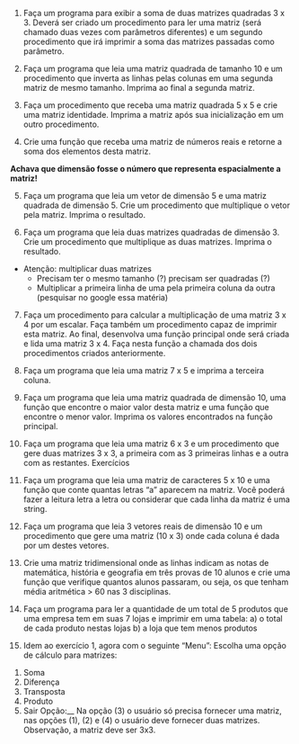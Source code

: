 1. Faça um programa para exibir a soma de duas matrizes
quadradas 3 x 3. Deverá ser criado um procedimento para
ler uma matriz (será chamado duas vezes com parâmetros
diferentes) e um segundo procedimento que irá imprimir a
soma das matrizes passadas como parâmetro.

2. Faça um programa que leia uma matriz quadrada de
tamanho 10 e um procedimento que inverta as linhas pelas
colunas em uma segunda matriz de mesmo tamanho.
Imprima ao final a segunda matriz.

3. Faça um procedimento que receba uma matriz quadrada
5 x 5 e crie uma matriz identidade. Imprima a matriz após
sua inicialização em um outro procedimento.

4. Crie uma função que receba uma matriz de números reais
e retorne a soma dos elementos desta matriz.

**Achava que dimensão fosse o número que representa espacialmente a matriz!**

5. Faça um programa que leia um vetor de dimensão 5 e uma
matriz quadrada de dimensão 5. Crie um procedimento que
multiplique o vetor pela matriz. Imprima o resultado.

6. Faça um programa que leia duas matrizes quadradas de
dimensão 3. Crie um procedimento que multiplique as duas
matrizes. Imprima o resultado.

- Atenção: multiplicar duas matrizes
    - Precisam ter o mesmo tamanho (?) precisam ser quadradas (?)
    - Multiplicar a primeira linha de uma pela primeira coluna da outra (pesquisar no google essa matéria)

7. Faça um procedimento para calcular a multiplicação de
uma matriz 3 x 4 por um escalar. Faça também um
procedimento capaz de imprimir esta matriz. Ao final,
desenvolva uma função principal onde será criada e lida uma
matriz 3 x 4. Faça nesta função a chamada dos dois
procedimentos criados anteriormente.

8. Faça um programa que leia uma matriz 7 x 5 e imprima a
terceira coluna.

9. Faça um programa que leia uma matriz quadrada de
dimensão 10, uma função que encontre o maior valor desta
matriz e uma função que encontre o menor valor. Imprima os
valores encontrados na função principal.

10. Faça um programa que leia uma matriz 6 x 3 e um
procedimento que gere duas matrizes 3 x 3, a primeira com
as 3 primeiras linhas e a outra com as restantes.
Exercícios

11. Faça um programa que leia uma matriz de caracteres 5 x
10 e uma função que conte quantas letras “a” aparecem na
matriz. Você poderá fazer a leitura letra a letra ou considerar
que cada linha da matriz é uma string.

12. Faça um programa que leia 3 vetores reais de dimensão
10 e um procedimento que gere uma matriz (10 x 3) onde
cada coluna é dada por um destes vetores.

13. Crie uma matriz tridimensional onde as linhas indicam as
notas de matemática, história e geografia em três provas de
10 alunos e crie uma função que verifique quantos alunos
passaram, ou seja, os que tenham média aritmética > 60 nas
3 disciplinas.

14. Faça um programa para ler a quantidade de um total de 5
produtos que uma empresa tem em suas 7 lojas e imprimir em uma
tabela:
a) o total de cada produto nestas lojas
b) a loja que tem menos produtos

15. Idem ao exercício 1, agora com o seguinte “Menu”:
Escolha uma opção de cálculo para matrizes:
1) Soma
2) Diferença
3) Transposta
4) Produto
5) Sair
Opção:__
Na opção (3) o usuário só precisa fornecer uma matriz, nas opções
(1), (2) e (4) o usuário deve fornecer duas matrizes.
Observação, a matriz deve ser 3x3.